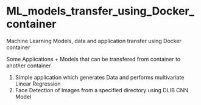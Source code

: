 # ML_models_transfer_using_Docker_container
Machine Learning Models, data and application transfer using Docker container

Some Applications + Models that can be transfered from container to another container
1. Simple application which generates Data and performs multivariate Linear Regression
2. Face Detection of Images from a specified directory using DLIB CNN Model
